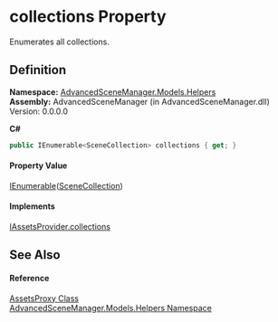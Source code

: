 # collections Property


Enumerates all collections.



## Definition
**Namespace:** <a href="N_AdvancedSceneManager_Models_Helpers">AdvancedSceneManager.Models.Helpers</a>  
**Assembly:** AdvancedSceneManager (in AdvancedSceneManager.dll) Version: 0.0.0.0

**C#**
``` C#
public IEnumerable<SceneCollection> collections { get; }
```



#### Property Value
<a href="https://learn.microsoft.com/dotnet/api/system.collections.generic.ienumerable-1" target="_blank" rel="noopener noreferrer">IEnumerable</a>(<a href="T_AdvancedSceneManager_Models_SceneCollection">SceneCollection</a>)

#### Implements
<a href="P_AdvancedSceneManager_DependencyInjection_IAssetsProvider_collections">IAssetsProvider.collections</a>  


## See Also


#### Reference
<a href="T_AdvancedSceneManager_Models_Helpers_AssetsProxy">AssetsProxy Class</a>  
<a href="N_AdvancedSceneManager_Models_Helpers">AdvancedSceneManager.Models.Helpers Namespace</a>  
